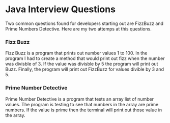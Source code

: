 # Java Interview Questions 
Two common questions found for developers starting out are FizzBuzz and Prime Numbers Detective. Here are my two attemps at this questions.<br/>

<h3>Fizz Buzz</h3>
Fizz Buzz is a program that prints out number values 1 to 100. In the program I had to create a method that would print out fizz when the number was divisble of 3. If the value was divisble by 5 the program will print out Buzz. Finally, the program will print out FizzBuzz for values divible by 3 and 5.<br/>

<h3>Prime Number Detective</h3>
Prime Number Detective is a program that tests an array list of number values. The program is testing to see that numbers in the array are prime numbers. If the value is prime then the terminal will print out those value in the array. 
